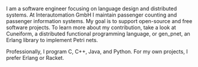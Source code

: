 I am a software engineer focusing on language design and distributed systems. At Interautomation GmbH I maintain passenger counting and passenger information systems. My goal is to support open-source and free software projects. To learn more about my contribution, take a look at Cuneiform, a distributed functional programming language, or gen_pnet, an Erlang library to implement Petri nets.

Professionally, I program C, C++, Java, and Python. For my own projects, I prefer Erlang or Racket.




<!--
**joergen7/joergen7** is a ✨ _special_ ✨ repository because its `README.md` (this file) appears on your GitHub profile.

Here are some ideas to get you started:

- 🔭 I’m currently working on ...
- 🌱 I’m currently learning ...
- 👯 I’m looking to collaborate on ...
- 🤔 I’m looking for help with ...
- 💬 Ask me about ...
- 📫 How to reach me: ...
- 😄 Pronouns: ...
- ⚡ Fun fact: ...
-->
